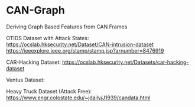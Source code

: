 # CAN-Graph
 Deriving Graph Based Features from CAN Frames

OTIDS Dataset with Attack States:
https://ocslab.hksecurity.net/Dataset/CAN-intrusion-dataset
https://ieeexplore.ieee.org/stamp/stamp.jsp?arnumber=8476919

CAR-Hacking Dataset:
https://ocslab.hksecurity.net/Datasets/car-hacking-dataset

Ventus Dataset:


Heavy Truck Dataset (Attack Free):
https://www.engr.colostate.edu/~jdaily/J1939/candata.html
